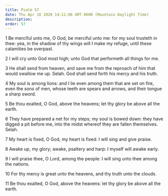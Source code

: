 ```yaml
---
title: Psalm 57
date: Thu Apr 16 2020 14:11:06 GMT-0600 (Mountain Daylight Time)
description: 
order: 57
---
```


<p>
  1 Be merciful unto me, O God, be merciful unto me: for my soul trusteth in
  thee: yea, in the shadow of thy wings will I make my refuge, until these
  calamities be overpast.
</p>
<p>
  2 I will cry unto God most high; unto God that performeth all things for me.
</p>
<p>
  3 He shall send from heaven, and save me from the reproach of him that would
  swallow me up. Selah. God shall send forth his mercy and his truth.
</p>
<p>
  4 My soul is among lions: and I lie even among them that are set on fire, even
  the sons of men, whose teeth are spears and arrows, and their tongue a sharp
  sword.
</p>
<p>
  5 Be thou exalted, O God, above the heavens; let thy glory be above all the
  earth.
</p>
<p>
  6 They have prepared a net for my steps; my soul is bowed down: they have
  digged a pit before me, into the midst whereof they are fallen themselves.
  Selah.
</p>
<p>
  7 My heart is fixed, O God, my heart is fixed: I will sing and give praise.
</p>
<p>
  8 Awake up, my glory; awake, psaltery and harp: I myself will awake early.
</p>
<p>
  9 I will praise thee, O Lord, among the people: I will sing unto thee among
  the nations.
</p>
<p>
  10 For thy mercy is great unto the heavens, and thy truth unto the clouds.
</p>
<p>
  11 Be thou exalted, O God, above the heavens: let thy glory be above all the
  earth.
</p>

